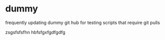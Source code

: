 # dummy
frequently updating dummy git hub for testing scripts that require git pulls


zsgsfsfsfhn hbfsfgxfgdfgdfg
